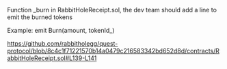 Function _burn in RabbitHoleReceipt.sol, the dev team should add a line to emit the burned tokens

Example: emit Burn(amount, tokenId_)

https://github.com/rabbitholegg/quest-protocol/blob/8c4c1f71221570b14a0479c216583342bd652d8d/contracts/RabbitHoleReceipt.sol#L139-L141
